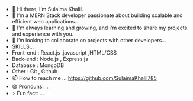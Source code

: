 - 👋 Hi there, I’m Sulaima Khalil.
- 👀 I’m a MERN Stack developer passionate about building scalable and efficient web applications..
- 🌱 I'm always learning and growing, and i'm excited to share my projects and experience with you.
- 💞️ I’m looking to collaborate on projects with other developers...
- SKILLS...
-  Front-end : React.js ,javascript ,HTML/CSS
- Back-end : Node.js , Express.js
- Database : MongoDB
- Other : Git , Github
- 📫 How to reach me ...              https://github.com/SulaimaKhalil785
- 😄 Pronouns: ...
- ⚡ Fun fact: ...

<!---
HaseebKhan134/HaseebKhan134 is a ✨ special ✨ repository because its `README.md` (this file) appears on your GitHub profile.
You can click the Preview link to take a look at your changes.
--->
